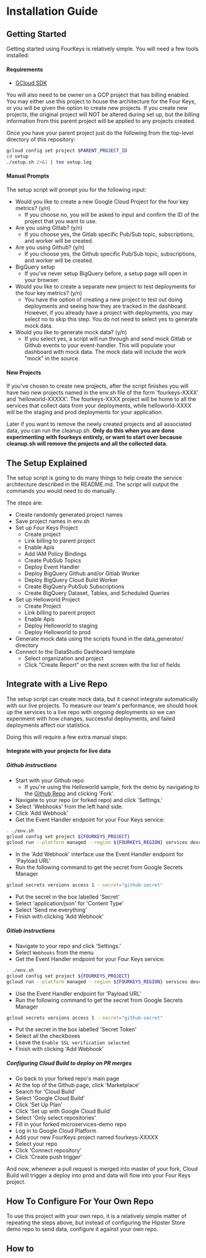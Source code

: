 # Installation Guide

## Getting Started

Getting started using FourKeys is relatively simple.  You will need a few tools installed:
#### Requirements
- [GCloud SDK](https://cloud.google.com/sdk/install)

You will also need to be owner on a GCP project that has billing enabled.  You may either use this project to house the architecture for the Four Keys, or you will be given the option to create new projects.  If you create new projects, the original project will NOT be altered during set up, but the billing information from this parent project will be applied to any projects created.

Once you have your parent project just do the following from the top-level directory of this repository:
```bash
gcloud config set project $PARENT_PROJECT_ID
cd setup
./setup.sh 2>&1 | tee setup.log
```

#### Manual Prompts
The setup script will prompt you for the following input:

- Would you like to create a new Google Cloud Project for the four key metrics? (y/n)
  - If you choose no, you will be asked to input and confirm the ID of the project that you want to use.
- Are you using Gitlab? (y/n)
  - If you choose yes, the Gitlab specific Pub/Sub topic, subscriptions, and worker will be created.
- Are you using Github? (y/n)
  - If you choose yes, the Github specific Pub/Sub topic, subscriptions, and worker will be created.
- BigQuery setup
  - If you've never setup BigQuery before, a setup page will open in your browser.
- Would you like to create a separate new project to test deployments for the four key metrics? (y/n)
  - You have the option of creating a new project to test out doing deployments and seeing how they are tracked in the dashboard.  However, if you already have a project with deployments, you may select no to skip this step.  You do not need to select yes to generate mock data.
- Would you like to generate mock data? (y/n)
  - If you select yes, a script will run through and send mock Gitlab or Github events to your event-handler.  This will populate your dashboard with mock data.  The mock data will include the work "mock" in the source.

#### New Projects
If you've chosen to create new projects, after the script finishes you will have two new projects named in the env.sh file of the form 'fourkeys-XXXX' and 'helloworld-XXXXX'.  The fourkeys-XXXX project will be home to all the services that collect data from your deployments, while helloworld-XXXX will be the staging and prod deployments for your application.

Later if you want to remove the newly created projects and all associated data, you can run the cleanup.sh.  **Only do this when you are done experimenting with fourkeys entirely, or want to start over because cleanup.sh will remove the projects and all the collected data.**

## The Setup Explained
The setup script is going to do many things to help create the service architecture described in the README.md.  The script will output the commands you would need to do manually.

The steps are:
- Create randomly generated project names
- Save project names in env.sh
- Set up Four Keys Project
  - Create project
  - Link billing to parent project
  - Enable Apis
  - Add IAM Policy Bindings
  - Create PubSub Topics
  - Deploy Event Handler
  - Deploy BigQuery Github and/or Gitlab Worker
  - Deploy BigQuery Cloud Build Worker
  - Create BigQuery PubSub Subscriptions
  - Create BigQuery Dataset, Tables, and Scheduled Queries
- Set up Helloworld Project
  - Create Project
  - Link billing to parent project
  - Enable Apis
  - Deploy Helloworld to staging
  - Deploy Helloworld to prod
- Generate mock data using the scripts found in the data_generator/ directory
- Connect to the DataStudio Dashboard template
  - Select organization and project
  - Click "Create Report" on the next screen with the list of fields


## Integrate with a Live Repo

The setup script can create mock data, but it cannot integrate automatically with our live projects.  To measure our team's performance, we should hook up the services to a live repo with ongoing deployments so we can experiment with how changes, successful deployments, and failed deployments affect our statistics.

Doing this will require a few extra manual steps:

#### Integrate with your projects for live data

##### Github instructions
- Start with your Github repo
  - If you're using the Helloworld sample, fork the demo by navigating to the [Github Repo](https://github.com/knative/docs.git) and clicking 'Fork'.
- Navigate to your repo (or forked repo) and click 'Settings.'
- Select 'Webhooks' from the left hand side.
- Click 'Add Webhook'
- Get the Event Handler endpoint for your Four Keys service:
```bash
. ./env.sh
gcloud config set project ${FOURKEYS_PROJECT}
gcloud run --platform managed --region ${FOURKEYS_REGION} services describe event-handler --format=yaml | grep url | head -1 | sed -e 's/  *url: //g'
```
- In the 'Add Webhook' interface use the Event Handler endpoint for 'Payload URL'
- Run the following command to get the secret from Google Secrets Manager
```bash
gcloud secrets versions access 1 --secret="github-secret"
```
- Put the secret in the box labelled 'Secret'
- Select 'application/json' for 'Content Type'
- Select 'Send me everything'
- Finish with clicking 'Add Webhook'

##### Gitlab instructions
- Navigate to your repo and click 'Settings.'
- Select `Webhooks` from the menu
- Get the Event Handler endpoint for your Four Keys service:
```bash
. ./env.sh
gcloud config set project ${FOURKEYS_PROJECT}
gcloud run --platform managed --region ${FOURKEYS_REGION} services describe event-handler --format=yaml | grep url | head -1 | sed -e 's/  *url: //g'
```
- Use the Event Handler endpoint for 'Payload URL'
- Run the following command to get the secret from Google Secrets Manager
```bash
gcloud secrets versions access 1 --secret="github-secret"
```
- Put the secret in the box labelled 'Secret Token'
- Select all the checkboxes
- Leave the `Enable SSL verification selected`
- Finish with clicking 'Add Webhook'

##### Configuring Cloud Build to deploy on PR merges
- Go back to your forked repo's main page
- At the top of the Github page, click 'Marketplace'
- Search for 'Cloud Build'
- Select 'Google Cloud Build'
- Click 'Set Up Plan'
- Click 'Set up with Google Cloud Build'
- Select 'Only select repositories'
- Fill in your forked microservices-demo repo
- Log in to Google Cloud Platform
- Add your new FourKeys project named fourkeys-XXXXX
- Select your repo
- Click 'Connect repository'
- Click 'Create push trigger'

And now, whenever a pull request is merged into master of your fork, Cloud Build will trigger a deploy into prod and data will flow into your Four Keys project.

## How To Configure For Your Own Repo

To use this project with your own repo, it is a relatively simple matter of repeating the steps above, but instead of configuring the Hipster Store demo repo to send data, configure it against your own repo.

## How to 
